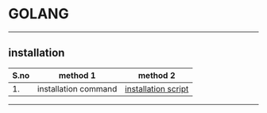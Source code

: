 # GOLANG
----
## installation 
| S.no | method 1 | method 2 |
| --- | --- | --- |
| 1. | installation command | [installation script](https://github.com/yuva19102003/DEVOPS-TOOL/tree/master/go%20lang/INSTALLATION) |
----
